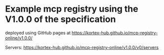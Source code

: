 # Example mcp registry using the V1.0.0 of the specification

deployed using GitHub pages at https://kortex-hub.github.io/mcp-registry-online/v1.0.0/

Servers: https://kortex-hub.github.io/mcp-registry-online/v1.0.0/v0/servers
